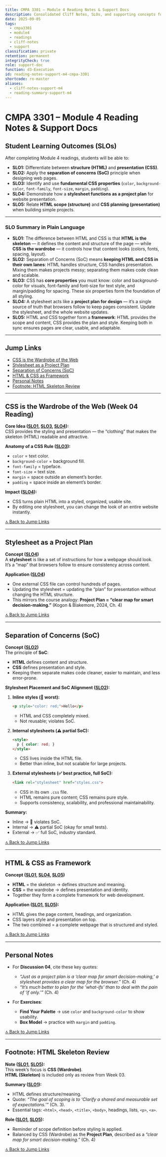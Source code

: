 ```yaml
---
title: CMPA 3301 – Module 4 Reading Notes & Support Docs
description: Consolidated Cliff Notes, SLOs, and supporting concepts for Module 4 (CSS focus, HTML as review)
date: 2025-09-05
tags:
  - cmpa3301
  - module4
  - readings
  - cliff-notes
  - support
classification: private
retention: permanent
integrityCheck: true
role: support-doc
function: d3-Execution
id: reading-notes-support-m4-cmpa-3301
shortcode: rn-master
aliases:
  - cliff-notes-support-m4
  - reading-summary-support-m4
---
```


# CMPA 3301 – Module 4 Reading Notes & Support Docs

## Student Learning Outcomes (SLOs)

After completing Module 4 readings, students will be able to:  
- <a id="SLO1"></a>**SLO1:** Differentiate between **structure (HTML)** and **presentation (CSS)**.  
- <a id="SLO2"></a>**SLO2:** Apply the **separation of concerns (SoC)** principle when designing web pages.  
- <a id="SLO3"></a>**SLO3:** Identify and use **fundamental CSS properties** (`color`, `background-color`, `font-family`, `font-size`, `margin`, `padding`).  
- <a id="SLO4"></a>**SLO4:** Demonstrate how a **stylesheet functions as a project plan** for website presentation.  
- <a id="SLO5"></a>**SLO5:** Relate **HTML scope (structure)** and **CSS planning (presentation)** when building simple projects.  

---

### SLO Summary in Plain Language

- **SLO1:** The difference between HTML and CSS is that **HTML is the skeleton** — it defines the content and structure of the page — while **CSS is the wardrobe** — it controls how that content looks (colors, fonts, spacing, layout).  
- **SLO2:** Separation of Concerns (SoC) means **keeping HTML and CSS in their own lanes**: HTML handles structure, CSS handles presentation. Mixing them makes projects messy; separating them makes code clean and scalable.  
- **SLO3:** CSS has **core properties** you must know: color and background-color for visuals, font-family and font-size for text style, and margin/padding for spacing. These six properties form the foundation of all styling.  
- **SLO4:** A stylesheet acts like a **project plan for design** — it’s a single source of truth that browsers follow to keep pages consistent. Update the stylesheet, and the whole website updates.  
- **SLO5:** HTML and CSS together form a **framework**: HTML provides the scope and content, CSS provides the plan and style. Keeping both in sync ensures pages are clear, usable, and adaptable.  

---

## Jump Links
- [CSS is the Wardrobe of the Web](#css-is-the-wardrobe-of-the-web-week-04-reading)  
- [Stylesheet as a Project Plan](#stylesheet-as-a-project-plan)  
- [Separation of Concerns (SoC)](#separation-of-concerns-soc)  
- [HTML & CSS as Framework](#html--css-as-framework)  
- [Personal Notes](#personal-notes)  
- [Footnote: HTML Skeleton Review](#footnote-html-skeleton-review)  

---

## CSS is the Wardrobe of the Web (Week 04 Reading)

**Core Idea ([SLO1](#SLO1), [SLO3](#SLO3), [SLO4](#SLO4)):**  
CSS provides the styling and presentation — the “clothing” that makes the skeleton (HTML) readable and attractive.  

**Anatomy of a CSS Rule ([SLO3](#SLO3)):**  
- `color` = text color.  
- `background-color` = background fill.  
- `font-family` = typeface.  
- `font-size` = text size.  
- `margin` = space outside an element’s border.  
- `padding` = space inside an element’s border.  

**Impact ([SLO4](#SLO4)):**  
- CSS turns plain HTML into a styled, organized, usable site.  
- By editing one stylesheet, you can change the look of an entire website instantly.  

[🔝 Back to Jump Links](#jump-links)

---

## Stylesheet as a Project Plan

**Concept ([SLO4](#SLO4))**  
A **stylesheet** is like a set of instructions for how a webpage should look.  
It’s a “map” that browsers follow to ensure consistency across content.  

**Application ([SLO4](#SLO4))**  
- One external CSS file can control hundreds of pages.  
- Updating the stylesheet = updating the “plan” for presentation without changing the HTML structure.  
- This mirrors the course analogy: **Project Plan = “clear map for smart decision-making.”** (Kogon & Blakemore, 2024, Ch. 4)  

[🔝 Back to Jump Links](#jump-links)

---

## Separation of Concerns (SoC)

**Concept ([SLO2](#SLO2))**  
The principle of **SoC**:  
- **HTML** defines content and structure.  
- **CSS** defines presentation and style.  
- Keeping them separate makes code cleaner, easier to maintain, and less error-prone.  

**Stylesheet Placement and SoC Alignment ([SLO2](#SLO2)):**  

1. **Inline styles (🚫 worst):**  
   ```html
   <p style="color: red;">Hello</p>
   ```  
   - HTML and CSS completely mixed.  
   - Not reusable; violates SoC.  

2. **Internal stylesheets (⚠️ partial SoC):**  
   ```html
   <style>
     p { color: red; }
   </style>
   ```  
   - CSS lives inside the HTML file.  
   - Better than inline, but not scalable for large projects.  

3. **External stylesheets (✅ best practice, full SoC):**  
   ```html
   <link rel="stylesheet" href="styles.css">
   ```  
   - CSS in its own `.css` file.  
   - HTML remains pure content; CSS remains pure style.  
   - Supports consistency, scalability, and professional maintainability.  

**Summary:**  
- Inline → 🚫 violates SoC.  
- Internal → ⚠️ partial SoC (okay for small tests).  
- External → ✅ full SoC, industry standard.  

[🔝 Back to Jump Links](#jump-links)

---

## HTML & CSS as Framework

**Concept ([SLO1](#SLO1), [SLO4](#SLO4), [SLO5](#SLO5))**  
- **HTML** = the skeleton → defines structure and meaning.  
- **CSS** = the wardrobe → defines presentation and identity.  
- Together they form a complete framework for web development.  

**Application ([SLO1](#SLO1), [SLO5](#SLO5)):**  
- HTML gives the page content, headings, and organization.  
- CSS layers style and presentation on top.  
- The two combined = a complete webpage that is structured and styled.  

[🔝 Back to Jump Links](#jump-links)

---

## Personal Notes

- For **Discussion 04**, cite these key quotes:  
  - *“Just as a project plan is a ‘clear map for smart decision-making,’ a stylesheet provides a clear map for the browser.”* (Ch. 4)  
  - *“It’s much better to plan for the ‘what-ifs’ than to deal with the pain of ‘if only.’”* (Ch. 4)  

- For **Exercises**:  
  - **Find Your Palette** → use `color` and `background-color` to show usability.  
  - **Box Model** → practice with `margin` and `padding`.  

[🔝 Back to Jump Links](#jump-links)

---

## Footnote: HTML Skeleton Review

**Note ([SLO1](#SLO1), [SLO5](#SLO5)):**  
This week’s focus is **CSS (Wardrobe)**.  
**HTML (Skeleton)** is included only as review from Week 03.  

**Summary ([SLO1](#SLO1)):**  
- HTML defines structure/meaning.  
- Quote: *“The goal of scoping is to ‘Clarify a shared and measurable set of expectations.’”* (Ch. 3).  
- Essential tags: `<html>`, `<head>`, `<title>`, `<body>`, headings, lists, `<p>`, `<a>`.  

**Role ([SLO1](#SLO1), [SLO5](#SLO5)):**  
- Reminder of scope definition before styling is applied.  
- Balanced by CSS (Wardrobe) as the **Project Plan**, described as a *“clear map for smart decision-making.”* (Ch. 4)  

[🔝 Back to Jump Links](#jump-links)
